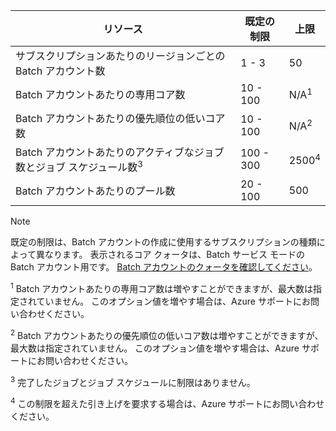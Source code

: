 | **リソース** | **既定の制限** | **上限** |
| --- | --- | --- |
| サブスクリプションあたりのリージョンごとの Batch アカウント数 | 1 - 3 |50 |
| Batch アカウントあたりの専用コア数 | 10 - 100 | N/A<sup>1</sup> |
| Batch アカウントあたりの優先順位の低いコア数 | 10 - 100 | N/A<sup>2</sup> |
| Batch アカウントあたりのアクティブなジョブ数とジョブ スケジュール数<sup>3</sup> | 100 - 300 | 2500<sup>4</sup> |
| Batch アカウントあたりのプール数 | 20 - 100 | 500 |

> [!NOTE]
> 既定の制限は、Batch アカウントの作成に使用するサブスクリプションの種類によって異なります。 表示されるコア クォータは、Batch サービス モードの Batch アカウント用です。 [Batch アカウントのクォータを確認してください](../articles/batch/batch-quota-limit.md#view-batch-quotas)。 

<sup>1</sup> Batch アカウントあたりの専用コア数は増やすことができますが、最大数は指定されていません。 このオプション値を増やす場合は、Azure サポートにお問い合わせください。

<sup>2</sup> Batch アカウントあたりの優先順位の低いコア数は増やすことができますが、最大数は指定されていません。 このオプション値を増やす場合は、Azure サポートにお問い合わせください。

<sup>3</sup> 完了したジョブとジョブ スケジュールに制限はありません。

<sup>4</sup> この制限を超えた引き上げを要求する場合は、Azure サポートにお問い合わせください。
